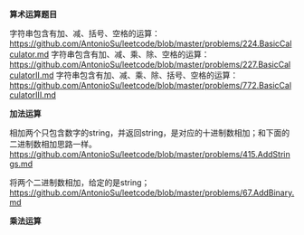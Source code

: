 **算术运算题目**

字符串包含有加、减、括号、空格的运算： https://github.com/AntonioSu/leetcode/blob/master/problems/224.BasicCalculator.md
字符串包含有加、减、乘、除、空格的运算：https://github.com/AntonioSu/leetcode/blob/master/problems/227.BasicCalculatorII.md 
字符串包含有加、减、乘、除、括号、空格的运算： https://github.com/AntonioSu/leetcode/blob/master/problems/772.BasicCalculatorIII.md



**加法运算**

相加两个只包含数字的string，并返回string，是对应的十进制数相加；和下面的二进制数相加思路一样。
https://github.com/AntonioSu/leetcode/blob/master/problems/415.AddStrings.md

将两个二进制数相加，给定的是string；
https://github.com/AntonioSu/leetcode/blob/master/problems/67.AddBinary.md


**乘法运算**



